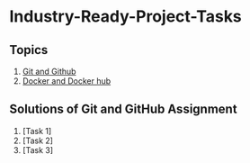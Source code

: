 # Industry-Ready-Project-Tasks
## Topics
1. [Git and Github](Git_&_Docker/Assignment-1.md)
2. [Docker and Docker hub](Git_&_Docker/Assignment-2.md)


## Solutions of Git and GitHub Assignment
1. [Task 1] 
2. [Task 2]
3. [Task 3]
